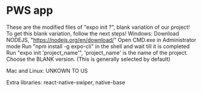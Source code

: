 # PWS app
These are the modified files of "expo init ?", blank variation of our project!
To get this blank variation, follow the next steps!
Windows:
Download NODEJS, "https://nodejs.org/en/download/"
Open CMD.exe in Administrator mode
Run "npm install -g expo-cli" in the shell and wait till it is completed
Run "expo init 'project_name'", 'project_name' is the name of the project.
Choose the BLANK version. (This is generally selected by default)

Mac and Linux:
UNKOWN TO US

Extra libraries:
react-native-swiper, 
native-base

